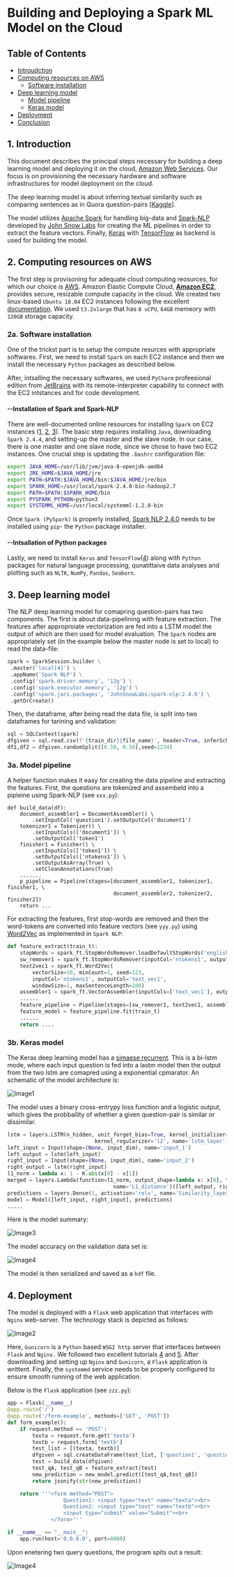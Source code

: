 # Building and Deploying a Spark ML Model on the Cloud
## Table of Contents  

* [Introudction](#ab)  
* [Computing resources on AWS](#ac) 
  * [Software installation](#ae)
* [Deep learning model](#af)
  * [Model pipeline](#ag)
  * [Keras model](#ah)
* [Deployment](#ai)
* [Conclusion](#aj)

<a name = "ab"/>

## 1. Introduction
This document describes the principal steps necessary for building a deep learning model and deploying it on the cloud, [Amazon Web Services](https://aws.amazon.com/). Our focus is on provisioning the necessary hardware and software infrastructures for model deployment on the cloud. 

The deep learning model is about inferring textual similarity such as comparing sentences as in Quora question-pairs [[Kaggle](https://www.kaggle.com/c/quora-question-pairs)]. 

The model utilizes [Apache Spark](https://spark.apache.org/) for handling big-data and [Spark-NLP](https://github.com/JohnSnowLabs/spark-nlp) developed by [John Snow Labs](https://www.johnsnowlabs.com/) for creating the ML pipelines in order to extract the feature vectors. Finally, [Keras](https://keras.io/) with [TensorFlow](https://www.tensorflow.org/) as backend is used for building the model. 
<a name ="ac"/>

## 2. Computing resources on AWS
The first step is provisoning for adequate cloud computing reosurces, for which our choice is [AWS](https://aws.amazon.com/). Amazon Elastic Compute Cloud, [**Amazon EC2**](https://docs.aws.amazon.com/AWSEC2/latest/UserGuide/Instances.html), provides secure, resizable compute capacity in the cloud. We created two linux-based ``Ubuntu 18.04`` EC2 instances following the excellent [documentation](https://docs.aws.amazon.com/AWSEC2/latest/UserGuide/EC2_GetStarted.html#ec2-launch-instance). We used ``t3.2xlarge`` that has ``8 vCPU``, ``64GB`` memeory with ``120GB`` storage capacity.  
<a name ="ae"/>

### 2a. Software installation
One of the trickst part is to setup the compute resurces with appropriate softwares. First, we need to install ```Spark``` on each EC2 instance and then we install the necessary ```Python``` packages as described below. 

After, intsalling the necessary softwares, we used ```PyCharm``` profeesional edition from [JetBrains](https://www.jetbrains.com/pycharm/) with its remote-interpreter capability to connect with the EC2 intstances and for code development. 

#### --Installation of Spark and Spark-NLP
There are well-documented online resources for installing ```Spark``` on EC2 instances ([1](https://github.com/tkachuksergiy/aws-spark-nlp), [2](https://computingforgeeks.com/how-to-install-apache-spark-on-ubuntu-debian/), [3](https://blog.insightdatascience.com/simply-install-spark-cluster-mode-341843a52b88)). The basic step requires installing ```Java```, downloading ```Spark 2.4.4```, and setting-up the master and the slave node. In our case, there is one master and one slave node, since we chose to have two EC2 instances. One crucial step is updating the ```.bashrc``` configuration file:
```bash
export JAVA_HOME=/usr/lib/jvm/java-8-openjdk-amd64
export JRE_HOME=$JAVA_HOME/jre
export PATH=$PATH:$JAVA_HOME/bin:$JAVA_HOME/jre/bin
export SPARK_HOME=/usr/local/spark-2.4.0-bin-hadoop2.7
export PATH=$PATH:$SPARK_HOME/bin
export PYSPARK_PYTHON=python3
export SYSTEMML_HOME=/usr/local/systemml-1.2.0-bin
```
Once ```Spark (PySpark)``` is properly installed, [Spark NLP 2.4.0]((https://github.com/JohnSnowLabs/spark-nlp)) needs to be installed using ```pip```- the ```Python``` package installer. 

#### --Intsallation of Python packages
Lastly, we need to install ```Keras``` and ```TensorFlow```([4](https://www.pyimagesearch.com/2019/01/30/ubuntu-18-04-install-tensorflow-and-keras-for-deep-learning/)) along with ```Python``` packages for natural language processing, qunatittaive data analyses and plotting such as ```NLTK```, ```NumPy```, ```Pandas```, ```Seaborn```. 
<a name = "af"/>

## 3. Deep learning model
The NLP deep learning model for comapring question-pairs has two components. The first is about data-pipelining with feature extraction. The features after approproiate vectorization are fed into a LSTM model the output of which are then used for model evaluation. The ```Spark``` nodes are appropriately set (in the example below the master node is set to local) to read the data-file:
```python
spark = SparkSession.builder \
 .master('local[4]') \
 .appName('Spark NLP') \
 .config('spark.driver.memory', '12g') \
 .config('spark.executor.memory', '12g') \
 .config('spark.jars.packages', 'JohnSnowLabs:spark-nlp:2.4.0') \
 .getOrCreate()
```
Then, the dataframe, after being read the data file, is split into two dataframes for tarining and validation:
```python
sql = SQLContext(spark)
dfgiven = sql.read.csv(f'{train_dir}{file_name}', header=True, inferSchema=True, escape = '\"')
df1,df2 = dfgiven.randomSplit([0.50, 0.50],seed=1234)
```
<a name ="ag"/>

### 3a. Model pipeline
A helper function makes it easy for creating the data pipeline and extracting the features. First, the questions are tokenized and assembeld into a pipleine using Spark-NLP (see ```xxx.py```): 
```pyton
def build_data(df):
    document_assembler1 = DocumentAssembler() \
        .setInputCol('question1').setOutputCol('document1')
    tokenizer1 = Tokenizer() \
        .setInputCols(['document1']) \
        .setOutputCol('token1')
    finisher1 = Finisher() \
        .setInputCols(['token1']) \
        .setOutputCols(['ntokens1']) \
        .setOutputAsArray(True) \
        .setCleanAnnotations(True)
    .......
    p_pipeline = Pipeline(stages=[document_assembler1, tokenizer1, finisher1, \
                                  document_assembler2, tokenizer2, finisher2])
    return ...
```
For extracting the features, first stop-words are removed and then the word-tokens are converted into feature vectors (see ```yyy.py```)  using [Word2Vec](https://papers.nips.cc/paper/5021-distributed-representations-of-words-and-phrases-and-their-compositionality.pdf) as implemented in ```Spark NLP```:
```python
def feature_extract(train_t):
    stopWords = spark_ft.StopWordsRemover.loadDefaultStopWords('english')
    sw_remover1 = spark_ft.StopWordsRemover(inputCol='ntokens1', outputCol='clean_tokens1', stopWords=stopWords)
    text2vec1 = spark_ft.Word2Vec(
        vectorSize=50, minCount=1, seed=123,
        inputCol='ntokens1', outputCol='text_vec1',
        windowSize=1, maxSentenceLength=100)
    assembler1 = spark_ft.VectorAssembler(inputCols=['text_vec1'], outputCol='features1')
    ......
    feature_pipeline = Pipeline(stages=[sw_remover1, text2vec1, assembler1, sw_remover2, text2vec2, assembler2])
    feature_model = feature_pipeline.fit(train_t)
    ......
    return .... 
```
<a name ="ah"/>

### 3b. Keras model
The Keras deep learning model has a [simaese recurrent](https://www.aaai.org/ocs/index.php/AAAI/AAAI16/paper/viewFile/12195/12023). This is a bi-lstm mode, where each input question is fed into a lastm model then the output from the two lstm are comapred using a exponential cpmarator. An schematic of the model architecture is:

![Image1](https://github.com/sazzad1012/NLP_Project/blob/master/Blstm.png)

The model uses a binary cross-entrypy loss function and a logistic output, which gives the probbaility of whether a given question-pair is similar or dissimilar.
```python
lstm = layers.LSTM(n_hidden, unit_forget_bias=True, kernel_initializer='he_normal',\
                            kernel_regularizer='l2', name='lstm_layer')
left_input = Input(shape=(None, input_dim), name='input_1')
left_output = lstm(left_input)
right_input = Input(shape=(None, input_dim), name='input_2')
right_output = lstm(right_input)
l1_norm = lambda x: 1 - K.abs(x[0] - x[1])
merged = layers.Lambda(function=l1_norm, output_shape=lambda x: x[0], \
                                  name='L1_distance')([left_output, right_output])
predictions = layers.Dense(1, activation='relu', name='Similarity_layer')(merged)
model = Model([left_input, right_input], predictions)
.....
```
Here is the model summary:

![Image3](https://github.com/sazzad1012/NLP_Project/blob/master/ModelSummary1.png)

The model accuracy on the validation data set is:

![Image4](https://github.com/sazzad1012/NLP_Project/blob/master/Acc.png)

The model is then serialized and saved as a ```hdf``` file.
<a name = "ai"/>

## 4. Deployment
The model is deployed with a ```Flask``` web application that interfaces with ```Nginx``` web-server. The technology stack is depicted as follows:

![Image2](https://github.com/sazzad1012/NLP_Project/blob/master/FlaskS.png)

Here, ```Gunicorn``` is a ```Python``` based ```WSGI http``` server that interfaces between ```Flask``` and ```Nginx.``` We followed two excellent tutorials [4](https://medium.com/hackernoon/a-guide-to-scaling-machine-learning-models-in-production-aa8831163846) and [5](https://www.jashds.com/blog/host-your-deep-learning-model-on-aws-free). After downloading and setting up ```Nginx``` and ```Gunicorn```, a ```Flask``` application is writtent. Finally, the ```systemmd``` service needs to be properly configured to ensure smooth running of the web application.

Below is the ```Flask``` application (see ```zzz.py```): 
```python
app = Flask(__name__)
@app.route('/')
@app.route('/form-example', methods=['GET', 'POST']) 
def form_example():
    if request.method == 'POST': 
        texta = request.form.get('texta')
        textb = request.form['textb']
        test_list = [(texta, textb)]
        dfgiven = sql.createDataFrame(test_list, ['question1', 'question2'])
        test = build_data(dfgiven)
        test_qA, test_qB = feature_extract(test)
        new_prediction = new_model.predict([test_qA,test_qB])
        return jsonify(str(new_prediction))

    return '''<form method="POST">
                  Question1: <input type="text" name="texta"><br>
                  Question2: <input type="text" name="textb"><br>
                  <input type="submit" value="Submit"><br>
              </form>'''

if __name__ == "__main__":
    app.run(host='0.0.0.0', port=8000)
```
Upon enetering two query questions, the program spits out a result:

![Image4](https://github.com/sazzad1012/NLP_Project/blob/master/Predict1.png)


